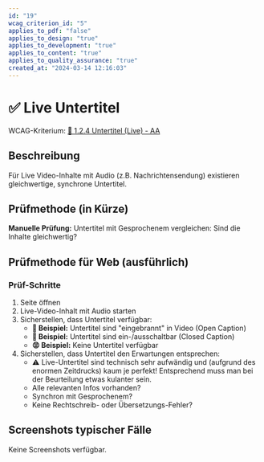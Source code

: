 ```yaml
---
id: "19"
wcag_criterion_id: "5"
applies_to_pdf: "false"
applies_to_design: "true"
applies_to_development: "true"
applies_to_content: "true"
applies_to_quality_assurance: "true"
created_at: "2024-03-14 12:16:03"
---
```


# ✅ Live Untertitel

WCAG-Kriterium: [📜 1.2.4 Untertitel (Live) - AA](..)

## Beschreibung

Für Live Video-Inhalte mit Audio (z.B. Nachrichtensendung) existieren gleichwertige, synchrone Untertitel.

## Prüfmethode (in Kürze)

**Manuelle Prüfung:** Untertitel mit Gesprochenem vergleichen: Sind die Inhalte gleichwertig?

## Prüfmethode für Web (ausführlich)

### Prüf-Schritte

1. Seite öffnen
1. Live-Video-Inhalt mit Audio starten
1. Sicherstellen, dass Untertitel verfügbar:
    - **🙂 Beispiel:** Untertitel sind "eingebrannt" in Video (Open Caption)
    - **🙂 Beispiel:** Untertitel sind ein-/ausschaltbar (Closed Caption)
    - **😡 Beispiel:** Keine Untertitel verfügbar
1. Sicherstellen, dass Untertitel den Erwartungen entsprechen:
    - ⚠️ Live-Untertitel sind technisch sehr aufwändig und (aufgrund des enormen Zeitdrucks) kaum je perfekt! Entsprechend muss man bei der Beurteilung etwas kulanter sein.
    - Alle relevanten Infos vorhanden?
    - Synchron mit Gesprochenem?
    - Keine Rechtschreib- oder Übersetzungs-Fehler?

## Screenshots typischer Fälle

Keine Screenshots verfügbar.
